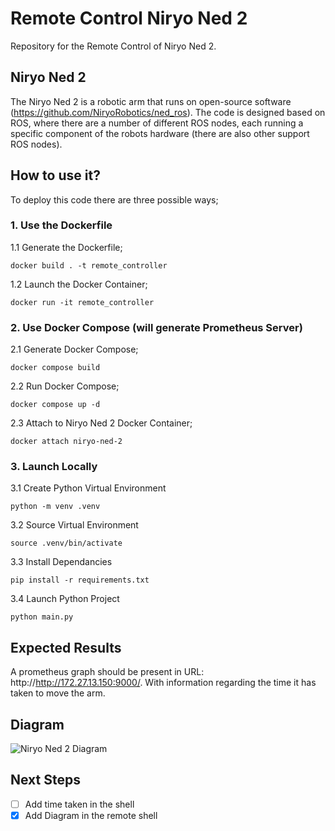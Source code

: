 # Remote Control Niryo Ned 2

Repository for the Remote Control of Niryo Ned 2. 

## Niryo Ned 2

The Niryo Ned 2 is a robotic arm that runs on open-source software (https://github.com/NiryoRobotics/ned_ros). The code is designed based on ROS, where there are a number of different ROS nodes, each running a specific component of the robots hardware (there are also other support ROS nodes).

## How to use it?

To deploy this code there are three possible ways;

### 1. Use the Dockerfile

1.1 Generate the Dockerfile;

```docker build . -t remote_controller```

1.2 Launch the Docker Container;

```docker run -it remote_controller```

### 2. Use Docker Compose (will generate Prometheus Server)

2.1 Generate Docker Compose;

```docker compose build```

2.2 Run Docker Compose;

```docker compose up -d```

2.3 Attach to Niryo Ned 2 Docker Container;

```docker attach niryo-ned-2```


### 3. Launch Locally

3.1 Create Python Virtual Environment

```python -m venv .venv```

3.2 Source Virtual Environment

```source .venv/bin/activate```

3.3 Install Dependancies

```pip install -r requirements.txt```

3.4 Launch Python Project

```python main.py```

## Expected Results

A prometheus graph should be present in URL: http://http://172.27.13.150:9000/. With information regarding the time it has taken to move the arm.

## Diagram 
![Niryo Ned 2 Diagram](figures/Diagram.png)

## Next Steps

- [ ] Add time taken in the shell
- [x] Add Diagram in the remote shell